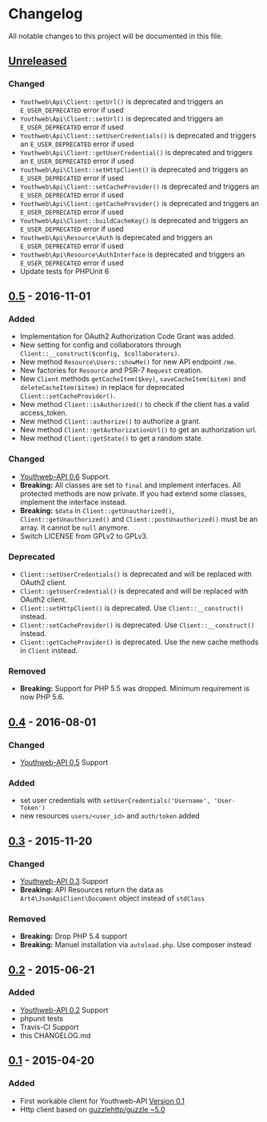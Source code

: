 # Changelog

All notable changes to this project will be documented in this file.

## [Unreleased]

### Changed

- `Youthweb\Api\Client::getUrl()` is deprecated and triggers an `E_USER_DEPRECATED` error if used
- `Youthweb\Api\Client::setUrl()` is deprecated and triggers an `E_USER_DEPRECATED` error if used
- `Youthweb\Api\Client::setUserCredentials()` is deprecated and triggers an `E_USER_DEPRECATED` error if used
- `Youthweb\Api\Client::getUserCredential()` is deprecated and triggers an `E_USER_DEPRECATED` error if used
- `Youthweb\Api\Client::setHttpClient()` is deprecated and triggers an `E_USER_DEPRECATED` error if used
- `Youthweb\Api\Client::setCacheProvider()` is deprecated and triggers an `E_USER_DEPRECATED` error if used
- `Youthweb\Api\Client::getCacheProvider()` is deprecated and triggers an `E_USER_DEPRECATED` error if used
- `Youthweb\Api\Client::buildCacheKey()` is deprecated and triggers an `E_USER_DEPRECATED` error if used
- `Youthweb\Api\Resource\Auth` is deprecated and triggers an `E_USER_DEPRECATED` error if used
- `Youthweb\Api\Resource\AuthInterface` is deprecated and triggers an `E_USER_DEPRECATED` error if used
- Update tests for PHPUnit 6

## [0.5] - 2016-11-01

### Added

- Implementation for OAuth2 Authorization Code Grant was added.
- New setting for config and collaborators through `Client::__construct($config, $collaborators)`.
- New method `Resource\Users::showMe()` for new API endpoint `/me`.
- New factories for `Resource` and PSR-7 `Request` creation.
- New `Client` methods `getCacheItem($key)`, `saveCacheItem($item)` and `deleteCacheItem($item)` in replace for deprecated `Client::setCacheProvider()`.
- New method `Client::isAuthorized()` to check if the client has a valid access_token.
- New method `Client::authorize()` to authorize a grant.
- New method `Client::getAuthorizationUrl()` to get an authorization url.
- New method `Client::getState()` to get a random state.

### Changed

- [Youthweb-API 0.6](https://github.com/youthweb/youthweb-api/releases/tag/0.6) Support.
- **Breaking:** All classes are set to `final` and implement interfaces. All protected methods are now private. If you had extend some classes, implement the interface instead.
- **Breaking:** `$data` in `Client::getUnauthorized()`, `Client::getUnauthorized()` and `Client::postUnauthorized()` must be an array. It cannot be `null` anymore.
- Switch LICENSE from GPLv2 to GPLv3.

### Deprecated

- `Client::setUserCredentials()` is deprecated and will be replaced with OAuth2 client.
- `Client::getUserCredential()` is deprecated and will be replaced with OAuth2 client.
- `Client::setHttpClient()` is deprecated. Use `Client::__construct()` instead.
- `Client::setCacheProvider()` is deprecated. Use `Client::__construct()` instead.
- `Client::getCacheProvider()` is deprecated. Use the new cache methods in `Client` instead.

### Removed

- **Breaking:** Support for PHP 5.5 was dropped. Minimum requirement is now PHP 5.6.

## [0.4] - 2016-08-01

### Changed

- [Youthweb-API 0.5](https://github.com/youthweb/youthweb-api/releases/tag/0.5) Support

### Added

- set user credentials with `setUserCredentials('Username', 'User-Token')`
- new resources `users/<user_id>` and `auth/token` added

## [0.3] - 2015-11-20

### Changed

- [Youthweb-API 0.3](https://github.com/youthweb/youthweb-api/releases/tag/0.3) Support
- **Breaking:** API Resources return the data as `Art4\JsonApiClient\Document` object instead of `stdClass`

### Removed

- **Breaking:** Drop PHP 5.4 support
- **Breaking:** Manuel installation via `autoload.php`. Use composer instead

## [0.2] - 2015-06-21

### Added

- [Youthweb-API 0.2](https://github.com/youthweb/youthweb-api/releases/tag/0.2) Support
- phpunit tests
- Travis-CI Support
- this CHANGELOG.md

## [0.1] - 2015-04-20

### Added

- First workable client for Youthweb-API [Version 0.1](https://github.com/youthweb/youthweb-api/releases/tag/0.1)
- Http client based on [guzzlehttp/guzzle ~5.0](https://github.com/guzzle/guzzle)

[Unreleased]: https://github.com/youthweb/php-youthweb-api/compare/0.5...HEAD
[0.5]: https://github.com/youthweb/php-youthweb-api/compare/0.4...0.5
[0.4]: https://github.com/youthweb/php-youthweb-api/compare/0.3...0.4
[0.3]: https://github.com/youthweb/php-youthweb-api/compare/0.2...0.3
[0.2]: https://github.com/youthweb/php-youthweb-api/compare/0.1...0.2
[0.1]: https://github.com/youthweb/php-youthweb-api/compare/4edfb72fb1c989ac4ee91d8ed7d68d4b32c4a143...0.1
